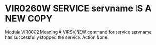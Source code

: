 # VIR0260W SERVICE servname IS A NEW COPY
Module
    VIR0002
Meaning
    A VIRSV,NEW command for service servname has successfully stopped the service.
Action
    None.
